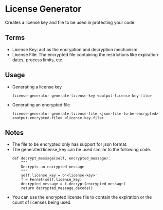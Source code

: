 # License Generator
Creates a license key and file to be used in protecting your code.

## Terms
 - License Key: act as the encryption and decryption mechanism
 - License File: The encrypted file containing the restrictions like expiration dates, process limits, etc.

## Usage
- Generating a license key
    ```
    license-generator generate-license-key <output-license-key-file>
    ```
- Generating an encrypted file
    ```
    license-generator generate-license-file <json-file-to-be-encrypted> <output-encrypted-file> <license-key-file>
    ```

## Notes
- The file to be encrypted only has support for json format.
- The generated license_key can be used similar to the following code.
    ```
    def decrypt_message(self, encrypted_message):
        """
        Decrypts an encrypted message
        """
        self.license_key = b'<license-key>'
        f = Fernet(self.license_key)
        decrypted_message = f.decrypt(encrypted_message)
        return decrypted_message.decode()
    ```
- You can use the encrypted license file to contain the expiration or the count of licenses being used.